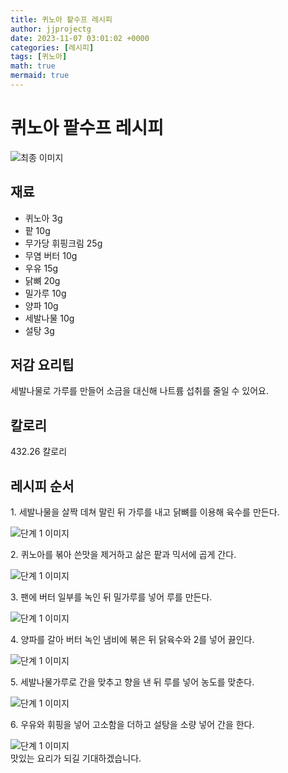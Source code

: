 ```yaml
---
title: 퀴노아 팥수프 레시피
author: jjprojectg
date: 2023-11-07 03:01:02 +0000
categories: [레시피]
tags: [퀴노아]
math: true
mermaid: true
---
```

<meta name="og:type" content="website" />
<meta charset="UTF-8">
<div class="header">
<h1>퀴노아 팥수프 레시피</h1>
</div>

<div class="container my-4">
<div class="row">
<div class="col-12 col-md-6">
<div class="recipe-image">
<img src="http://www.foodsafetykorea.go.kr/uploadimg/20190409/20190409045407_1554796447701.jpg" class="step-image" alt="최종 이미지">
</div>
</div>
<div class="col-12 col-md-6">
<div class="ingredients">
<h2>재료</h2>
<ul class='card'>
<li> 퀴노아 3g </li>
<li>  팥 10g </li>
<li>  무가당 휘핑크림 25g </li>
<li>  무염 버터 10g </li>
<li>  우유 15g </li>
<li>  닭뼈 20g </li>
<li>  밀가루 10g </li>
<li>  양파 10g </li>
<li>  세발나물 10g </li>
<li>  설탕 3g </li>

</ul>
</div>
</div>
<div class="col-12 col-md-6">
<div class="ingredients">
<h2>저감 요리팁</h2>
<div class='card'> 
<p >
세발나물로 가루를 만들어 소금을 대신해 나트륨 섭취를 줄일 수 있어요.
</p>
</div>
</div>
<div class="ingredients">
<h2>칼로리</h2>
<div class='card'> 
<p>
432.26 칼로리
</p>
</div>
</div>
</div>
</div>

<h2 class="my-4">레시피 순서</h2>
<div class="card recipe-card">
<div class="card-body recipe-stesp">
<p class="card-text step-description">1. 세발나물을 살짝 데쳐 말린 뒤 가루를 내고 닭뼈를 이용해 육수를 만든다.</p>
<img src="http://www.foodsafetykorea.go.kr/uploadimg/20190409/20190409045448_1554796488680.jpg" alt="단계 1 이미지" class="step-image">
</div>
</div>

<div class="card recipe-card">
<div class="card-body recipe-stesp">
<p class="card-text step-description">2. 퀴노아를 볶아 쓴맛을 제거하고 삶은 팥과 믹서에 곱게 간다.</p>
<img src="http://www.foodsafetykorea.go.kr/uploadimg/20190409/20190409045503_1554796503873.jpg" alt="단계 1 이미지" class="step-image">
</div>
</div>

<div class="card recipe-card">
<div class="card-body recipe-stesp">
<p class="card-text step-description">3. 팬에 버터 일부를 녹인 뒤 밀가루를 넣어 루를 만든다.</p>
<img src="http://www.foodsafetykorea.go.kr/uploadimg/20190409/20190409045515_1554796515750.jpg" alt="단계 1 이미지" class="step-image">
</div>
</div>

<div class="card recipe-card">
<div class="card-body recipe-stesp">
<p class="card-text step-description">4. 양파를 갈아 버터 녹인 냄비에 볶은 뒤 닭육수와 2를 넣어 끓인다.</p>
<img src="http://www.foodsafetykorea.go.kr/uploadimg/20190409/20190409045541_1554796541326.jpg" alt="단계 1 이미지" class="step-image">
</div>
</div>

<div class="card recipe-card">
<div class="card-body recipe-stesp">
<p class="card-text step-description">5. 세발나물가루로 간을 맞추고 향을 낸 뒤 루를 넣어 농도를 맞춘다.</p>
<img src="http://www.foodsafetykorea.go.kr/uploadimg/20190409/20190409045555_1554796555369.jpg" alt="단계 1 이미지" class="step-image">
</div>
</div>

<div class="card recipe-card">
<div class="card-body recipe-stesp">
<p class="card-text step-description">6. 우유와 휘핑을 넣어 고소함을 더하고 설탕을 소량 넣어 간을 한다.</p>
<img src="http://www.foodsafetykorea.go.kr/uploadimg/20190409/20190409045609_1554796569345.jpg" alt="단계 1 이미지" class="step-image">
</div>
</div>


</div>
맛있는 요리가 되길 기대하겠습니다.
